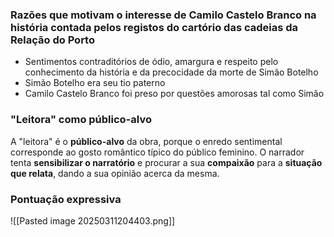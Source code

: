 ### Razões que motivam o interesse de Camilo Castelo Branco na história contada pelos registos do cartório das cadeias da Relação do Porto
- Sentimentos contraditórios de ódio, amargura e respeito pelo conhecimento da história e da precocidade da morte de Simão Botelho
- Simão Botelho era seu tio paterno
- Camilo Castelo Branco foi preso por questões amorosas tal como Simão

### "Leitora" como público-alvo
A "leitora" é o **público-alvo** da obra, porque o enredo sentimental corresponde ao gosto romântico típico do público feminino.
O narrador tenta **sensibilizar o narratório** e procurar a sua **compaixão** para a **situação que relata**, dando a sua opinião acerca da mesma.

### Pontuação expressiva
![[Pasted image 20250311204403.png]]